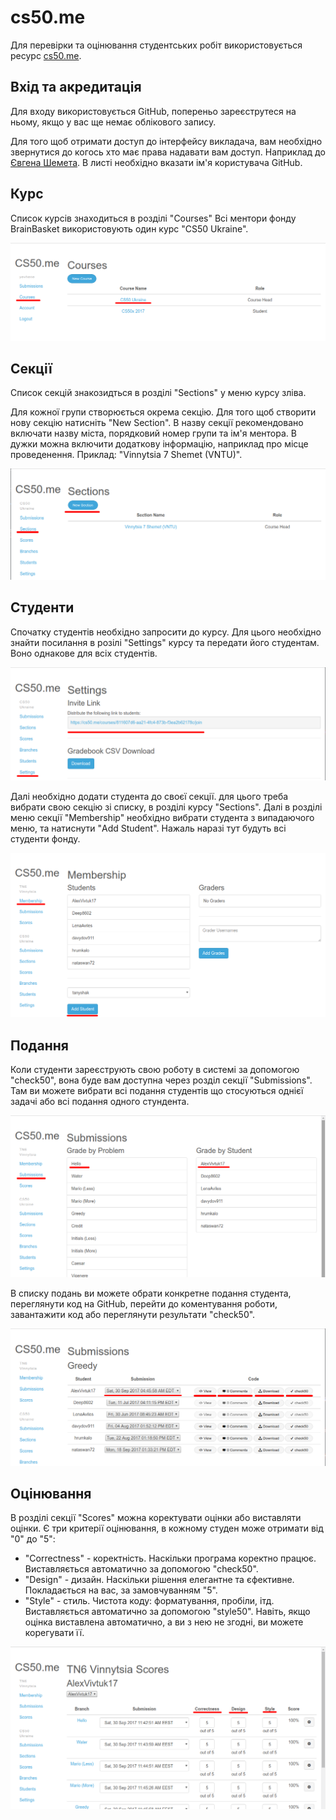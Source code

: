 # cs50.me

Для перевірки та оцінювання студентських робіт використовується ресурс [cs50.me](http://cs50.me).

## Вхід та акредитація
Для входу використовується GitHub, попереньо зареєструтеся на ньому, якщо у вас ще немає облікового запису.

Для того щоб отримати доступ до інтерфейсу викладача, вам необхідно звернутися до когось хто має права надавати вам доступ. Наприклад до [Євгена Шемета](yevhene@gmail.com). В листі необхідно вказати ім'я користувача GitHub.

## Курс
Список курсів знаходиться в розділі "Courses" Всі ментори фонду BrainBasket використовують один курс "CS50 Ukraine".

![courses](assets/courses.png)

## Секції
Список секцій знакозидться в розділі "Sections" у меню курсу зліва.

Для кожної групи створюється окрема секцію. Для того щоб створити нову секцію натисніть "New Section".
В назву секції рекомендовано включати назву міста, порядковий номер групи та ім'я ментора. В дужки можна включити додаткову інформацію, наприклад про місце проведенення. Приклад: "Vinnytsia 7 Shemet (VNTU)".

![section](assets/sections.png)

## Студенти
Спочатку студентів необхідно запросити до курсу. Для цього необхідно знайти посилання в розілі "Settings" курсу та передати його студентам. Воно однакове для всіх студентів.

![settings](assets/settings.png)

Далі необхідно додати студента до своєї секції. для цього треба вибрати свою секцію зі списку, в розділі курсу "Sections". Далі в розділі меню секції "Membership" необхідно вибрати студента з випадаючого меню, та натиснути "Add Student". Нажаль наразі тут будуть всі студенти фонду.

![members](assets/members.png)

## Подання
Коли студенти зареєструють свою роботу в системі за допомогою "check50", вона буде вам доступна через розділ секції "Submissions". Там ви можете вибрати всі подання студентів що стосуються однієї задачі або всі подання одного стундента.

![submissions](assets/submissions.png)

В списку подань ви можете обрати конкретне подання студента, переглянути код на GitHub, перейти до коментування роботи, завантажити код або переглянути результати "check50".

![submissions details](assets/submissions-details.png)

## Оцінювання
В розділі секції "Scores" можна коректувати оцінки або виставляти оцінки.
Є три критерії оцінювання, в кожному студен може отримати від "0" до "5":
- "Correctness" - коректність. Наскільки програма коректно працює. Виставляється автоматично за допомогою "check50".
- "Design" - дизайн. Наскільки рішення елегантне та єфективне. Покладається на вас, за замовчуванням "5".
- "Style" - стиль. Чистота коду: форматування, пробіли, ітд. Виставляється автоматично за допомогою "style50".
Навіть, якщо оцінка виставлена автоматично, а ви з нею не згодні, ви можете корегувати її.

![scores](assets/scores.png)

